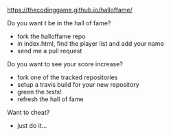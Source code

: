 https://thecodinggame.github.io/halloffame/

Do you want t be in the hall of fame?
* fork the halloffame repo
* in index.html, find the player list and add your name
* send me a pull request

Do you want to see your score increase?
* fork one of the tracked repositories
* setup a travis build for your new repository
* green the tests!
* refresh the hall of fame

Want to cheat?
* just do it...
